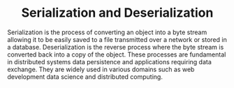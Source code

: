 <h1 align="center" id="title">Serialization and Deserialization</h1>

<p id="description">Serialization is the process of converting an object into a byte stream allowing it to be easily saved to a file transmitted over a network or stored in a database. Deserialization is the reverse process where the byte stream is converted back into a copy of the object. These processes are fundamental in distributed systems data persistence and applications requiring data exchange. They are widely used in various domains such as web development data science and distributed computing.</p>
